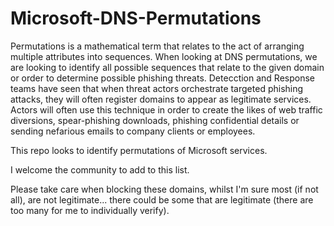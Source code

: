 # Microsoft-DNS-Permutations
Permutations is a mathematical term that relates to the act of arranging multiple attributes into sequences. When looking at DNS permutations, we are looking to identify all possible sequences that relate to the given domain or order to determine possible phishing threats. Detecction and Response teams have seen that when threat actors orchestrate targeted phishing attacks, they will often register domains to appear as legitimate services. Actors will often use this technique in order to create the likes of web traffic diversions, spear-phishing downloads, phishing confidential details or sending nefarious emails to company clients or employees. 												

This repo looks to identify permutations of Microsoft services. 

I welcome the community to add to this list. 

Please take care when blocking these domains, whilst I'm sure most (if not all), are not legitimate... there could be some that are legitimate (there are too many for me to individually verify).
